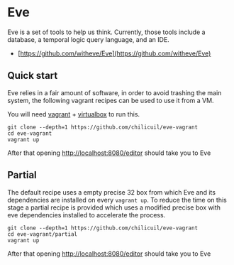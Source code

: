 # Eve

Eve is a set of tools to help us think. Currently, those tools include a database, a temporal logic query language, and an IDE.

- [https://github.com/witheve/Eve](https://github.com/witheve/Eve)

## Quick start

Eve relies in a fair amount of software, in order to avoid trashing the main system, the following vagrant recipes can be used to use it from a VM.

You will need [vagrant](https://www.vagrantup.com/) + [virtualbox](https://www.virtualbox.org/) to run this.

```
git clone --depth=1 https://github.com/chilicuil/eve-vagrant
cd eve-vagrant
vagrant up
```

After that opening [http://localhost:8080/editor](http://localhost:8080/editor) should take you to Eve

## Partial

The default recipe uses a empty precise 32 box from which Eve and its dependencies are installed on every `vagrant up`. To reduce the time on this stage a partial recipe is provided which uses a modified precise box with eve dependencies installed to accelerate the process.

```
git clone --depth=1 https://github.com/chilicuil/eve-vagrant
cd eve-vagrant/partial
vagrant up
```

After that opening [http://localhost:8080/editor](http://localhost:8080/editor) should take you to Eve

